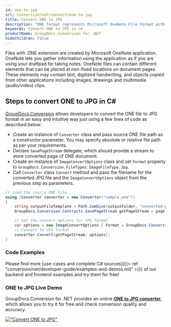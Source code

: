 ```yaml
---
id: one-to-jpg
url: conversion/net/convert/one-to-jpg
title: Convert ONE to JPG
description: "ONE format represents Microsoft OneNote File Format with .one extension. Learn how to convert ONE to JPG file programmatically in C# language using GroupDocs.Conversion for .NET library."
keywords: Convert ONE to JPG in C#
productName: GroupDocs.Conversion for .NET
hideChildren: False
---
```


Files with .ONE extension are created by Microsoft OneNote application. OneNote lets you gather information using the application as if you are using your draftpad for taking notes. OneNote files can contain different elements that can be placed at non-fixed locations on document pages. These elements may contain text, digitized handwriting, and objects copied from other applications including images, drawings and multimedia (audio/video) clips.

## Steps to convert ONE to JPG in C#

[GroupDocs.Conversion](https://products.groupdocs.com/conversion/net) allows developers to convert the ONE file to JPG format in an easy and intuitive way just using a few lines of code as described below:

* Create an instance of `Converter` class and pass source ONE file path as a constructor parameter. You may specify absolute or relative file path as per your requirements. 
* Declare `SavePageStream` delegate, which should provide a stream to store converted page of ONE document.
* Create an instance of `ImageConvertOptions` class and set `Format` property to `GroupDocs.Conversion.FileTypes.ImageFileType.Jpg`.
* Call `Converter` class `Convert` method and pass the filename for the converted JPG file and the `ImageConvertOptions` object from the previous step as parameters.

```csharp
// Load the source ONE file
using (Converter converter = new Converter("sample.one"))
{
    string outputFileTemplate = Path.Combine(outputFolder, "converted-page-{0}.jpg");
    GroupDocs.Conversion.Contracts.SavePageStream getPageStream = page => new FileStream(string.Format(outputFileTemplate, page), FileMode.Create);

    // Set the convert options for JPG format
    var options = new ImageConvertOptions { Format = GroupDocs.Conversion.FileTypes.ImageFileType.Jpg };   
    // Convert to JPG format
    converter.Convert(getPageStream, options);
}
```

### Code Examples

Please find more [use-cases and complete C# sources]({{< ref "conversion/net/developer-guide/examples-and-demos.md" >}}) of our backend and frontend examples and try them for free!

### ONE to JPG Live Demo

GroupDocs.Conversion for .NET provides an online [**ONE to JPG converter**](https://products.groupdocs.app/conversion/one-to-jpg), which allows you to try it for free and check conversion quality and accuracy.

[!["Convert ONE to JPG"](conversion/net/images/convert-to-jpg/convert-one-to-jpg.png)](https://products.groupdocs.app/conversion/one-to-jpg)